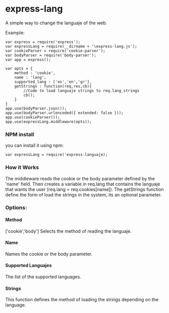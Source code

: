 # express-lang
A simple way to change the languaje of the web.

Example:

```
var express = require('express');
var expressLang = require(__dirname + '\express-lang.js');
var cookieParser = require('cookie-parser');
var bodyParser = require('body-parser');
var app = express();

var opts = {
	method : 'cookie',
	name : 'lang',
	supported_lang : ['es','en','gr'],
	getStrings : function(req,res,cb){
		//Code to load languaje strings to req.lang_strings
		cb();
	}
}
app.use(bodyParser.json());
app.use(bodyParser.urlencoded({ extended: false }));
app.use(cookieParser());
app.use(expressLang.middleware(opts));
```
### NPM install
you can install it using npm:

```
var expressLang = require('express-languaje);
```

### How it Works
The middleware reads the cookie or the body parameter defined by the 'name' field. Then creates a variable in req.lang that contains the languaje that wants the user (req.lang = req.cookies[name]).
The getStrings function define the form of load the strings in the system, its an optional parameter.

### Options:

#### Method
['cookie','body']
Selects the method of reading the languaje.

#### Name
Names the cookie or the body parameter.

#### Supported Languajes
The list of the supported languages.

#### Strings
This function defines the method of loading the strings depending on the language. 


